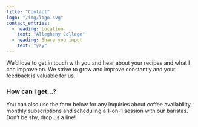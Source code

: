 ```yaml
---
title: "Contact"
logo: "/img/logo.svg"
contact_entries:
  - heading: Location
    text: "Allegheny College"
  - heading: Share you input
    text: "yay"
---
```


We’d love to get in touch with you and hear about your recipes and
what I can improve on. We strive to grow and improve constantly and your feedback
is valuable for us.

<h3 class="f4 b lh-title mb2">How can I get…?</h3>

You can also use the form below for any inquiries about coffee
availability, monthly subscriptions and scheduling a 1-on-1 session
with our baristas. Don’t be shy, drop us a line!
